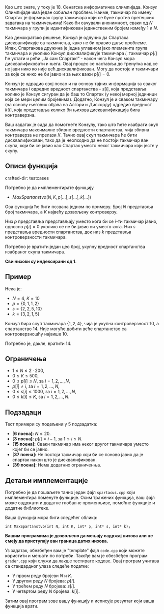 Као што знате, у току је 18. Сенатска информатичка олимпијада. Конзул Олимпијаде има један озбиљан проблем. Наиме, такмичар по имену Спартак је формирао групу такмичара који се буне против претешких задатака на такмичењима! Како би сачували анонимност, сваки од $N$ такмичара у групи је идентификован јединственим бројем између $1$ и $N$.

Као демократско решење, Конзул је одлучио да Спартака дисквалификује са такмичења, како не би правио даље проблеме. Ипак, Спартакова дружина је једна углавном јако племенита група такмичара и уколико Конзул дисквалификује такмичара $i$, такмичар $p[i]$ ће устати и рећи „Ја сам Спартак!“ - након чега Конзул мора дисквалификовати и њега. Овај процес се наставља до тренутка кад се не јави нико ко није већ дисквалификован. Могу да постоје и такмичари за које се нико не би јавио и за њих важи $p[i] = 0$.

Конзул је одрадио свој посао и на основу тајних информација за сваког такмичара $i$ одредио вредност спартанства - $s[i]$, која представља колико је Конзул сигуран да је баш то Спартак (у некој мерној јединици која се мери целим бројевима). Додатно, Конзул је и сваком такмичару (на основу његових објава на Алгори и Дискорду) одредио вредност $k[i]$, која представља колико би њихова дисквалификација била контраверзна.

Ваш задатак је сада да помогнете Конзулу, тако што ћете изабрати скуп такмичара максималне збирне вредности спартанства, чија збирна контраверза не прелази $K$. Тачно овај скуп такмичара ће бити дисквалификован, тако да је неопходно да не постоји такмичар ван скупа, који би се јавио као Спартак уместо неког такмичара који јесте у скупу.

## Описи функција
crafted-dir: testcases

Потребно је да имплементирате функцију

- $MaxSpartanstvo(N, K, p[\ldots], s[\ldots], k[\ldots])$

Ова функција ће бити позвана једном по примеру. Број $N$ представља број такмичара, а $K$ највећу дозвољену контроверзу. 

Низ $p$ представља представљају уместо кога би се $i$-ти такмичар јавио, односно $p[i] = 0$ уколико се не би јавио ни уместо кога. Низ $s$ представља вредности спартанства, док низ $k$ представља контроверзности такмичара.

Потребно је вратити један цео број, укупну вредност спартанства изабраног скупа такмичара. 

**Сви низови су индексирани од 1.**

## Пример

Нека је:
- $N=4$, $K=10$
- $p=\{0, 1, 1, 2\}$
- $s=\{2, 2, 5, 10\}$
- $k=\{3, 2, 1, 5\}$

Конзул бира скуп такмичара $\{1, 2, 4\}$, чија је укупна контроверзност $10$, а спартанство $14$. Није могуће добити веће спартанство са контроверзношћу највише $10$.

Потребно је, дакле, вратити 14.

## Ограничења

* $1 \leq N  \leq 2\cdot 200$,
* $0 \leq K \leq 500$,
* $0 \leq p[i] \leq N$, за $i = 1, 2, \ldots, N$,
* $p[i] \neq i$, за $i = 1, 2, \ldots, N$,
* $0 \leq s[i] \leq 1000$, за $i = 1, 2, \ldots, N$,
* $0 \leq k[i] \leq K$, за $i = 1, 2, \ldots, N$.

## Подзадаци

Тест примери су подељени у $5$ подзадатка:

-   **[6 поена]:** $N \leq 20$.
-   **[3 поена]:** $p[i] = i-1$, за $1 \leq i \leq N$.
-   **[15 поена]:** Сваки такмичар има неког другог такмичара уместо којег би се јавио.
-   **[37 поена]:** Не постоји такмичар који би се поново јавио да је спартак након што је дисквалификован.
-   **[39 поена]:** Нема додатних ограниченња.

## Детаљи имплементације

Потребно је да пошаљете тачно један фајл `spartacus.cpp` који имплементира поменуте функције. Осим тражених функција, ваш фајл може садржати и додатне глобалне променљиве, помоћне функције и додатне библиотеке.

Ваша функција мора бити следећег облика:

`int MaxSpartanstvo(int N, int K, int* p, int* s, int* k);`

**Вашим програмима је дозвољено да мењају садржај низова али не смеју да приступају ван граница датих низова.**

Уз задатак, обезбеђен вам је "template" фајл `code.cpp` који можете користити и мењати по потреби. Такође вам је обезбеђен програм `grader.cpp` који служи да лакше тестирате кодове. Овај програм учитава са стандардног улаза следеће податке:

- У првом реду бројеви $N$ и $K$.
- У другом реду $N$ бројева: $p[i]$.
- У трећем реду $N$ бројева: $s[i]$.
- У четвртом реду $N$ бројева: $k[i]$.

Затим овај програм зове вашу функцију и исписује резултат који ваша функција врати.
